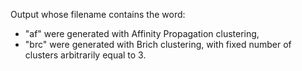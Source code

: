 Output whose filename contains the word:
* "af" were generated with Affinity Propagation clustering,
* "brc" were generated with Brich clustering, with fixed number of clusters arbitrarily equal to 3.

